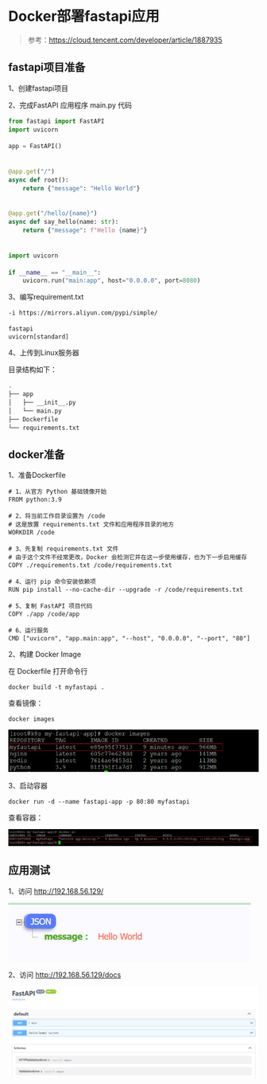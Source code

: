 # Docker部署fastapi应用

> 参考：https://cloud.tencent.com/developer/article/1887935
>
> 

## fastapi项目准备

1、创建fastapi项目

2、完成FastAPI 应用程序 main.py 代码

```python
from fastapi import FastAPI
import uvicorn

app = FastAPI()


@app.get("/")
async def root():
    return {"message": "Hello World"}


@app.get("/hello/{name}")
async def say_hello(name: str):
    return {"message": f"Hello {name}"}


import uvicorn

if __name__ == "__main__":
    uvicorn.run("main:app", host="0.0.0.0", port=8080)
```

3、编写requirement.txt

```
-i https://mirrors.aliyun.com/pypi/simple/

fastapi
uvicorn[standard]
```

4、上传到Linux服务器

目录结构如下：

```sh
.
├── app
│   ├── __init__.py
│   └── main.py
├── Dockerfile
└── requirements.txt
```

## docker准备

1、准备Dockerfile

```
# 1、从官方 Python 基础镜像开始
FROM python:3.9

# 2、将当前工作目录设置为 /code
# 这是放置 requirements.txt 文件和应用程序目录的地方
WORKDIR /code

# 3、先复制 requirements.txt 文件
# 由于这个文件不经常更改，Docker 会检测它并在这一步使用缓存，也为下一步启用缓存
COPY ./requirements.txt /code/requirements.txt

# 4、运行 pip 命令安装依赖项
RUN pip install --no-cache-dir --upgrade -r /code/requirements.txt

# 5、复制 FastAPI 项目代码
COPY ./app /code/app

# 6、运行服务
CMD ["uvicorn", "app.main:app", "--host", "0.0.0.0", "--port", "80"]
```

2、构建 Docker Image

在 Dockerfile 打开命令行

```
docker build -t myfastapi .
```

查看镜像：

```
docker images 
```

![image-20240709231518534](assets/image-20240709231518534.png)

3、启动容器

```
docker run -d --name fastapi-app -p 80:80 myfastapi
```

查看容器：

![image-20240709231623775](assets/image-20240709231623775.png)

## 应用测试

1、访问 http://192.168.56.129/

![image-20240709231804577](assets/image-20240709231804577.png)

2、访问 http://192.168.56.129/docs

![image-20240709231746813](assets/image-20240709231746813.png)

